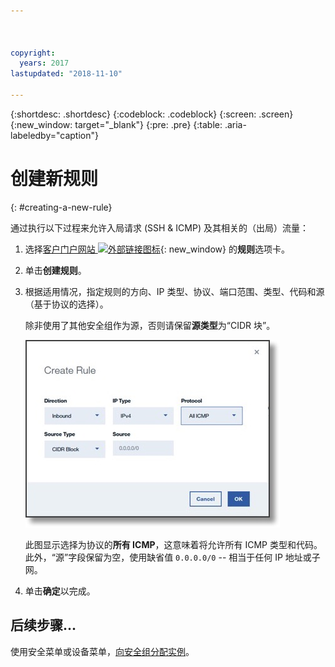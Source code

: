 ```yaml
---



copyright:
  years: 2017
lastupdated: "2018-11-10"

---
```


{:shortdesc: .shortdesc}
{:codeblock: .codeblock}
{:screen: .screen}
{:new_window: target="_blank"}
{:pre: .pre}
{:table: .aria-labeledby="caption"}

# 创建新规则
{: #creating-a-new-rule}

通过执行以下过程来允许入局请求 (SSH & ICMP) 及其相关的（出局）流量：

1. 选择[客户门户网站 ![外部链接图标](../../icons/launch-glyph.svg "外部链接图标")](https://control.softlayer.com/){: new_window} 的**规则**选项卡。
2.	单击**创建规则**。
3.	根据适用情况，指定规则的方向、IP 类型、协议、端口范围、类型、代码和源（基于协议的选择）。

	除非使用了其他安全组作为源，否则请保留**源类型**为“CIDR 块”。

	![创建规则](./images/rule_sg.jpg)

	此图显示选择为协议的**所有 ICMP**，这意味着将允许所有 ICMP 类型和代码。此外，“源”字段保留为空，使用缺省值 `0.0.0.0/0` -- 相当于任何 IP 地址或子网。

4.	单击**确定**以完成。

## 后续步骤...
使用安全菜单或设备菜单，[向安全组分配实例](/docs/infrastructure/security-groups?topic=security-groups-assigning-instances-to-the-security-group)。
